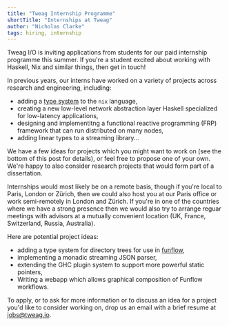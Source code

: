 ```yaml
---
title: "Tweag Internship Programme"
shortTitle: "Internships at Tweag"
author: "Nicholas Clarke"
tags: hiring, internship
---
```


Tweag I/O is inviting applications from students for our paid internship
programme this summer. If you're a student excited about working with Haskell,
Nix and similar things, then get in touch!

In previous years, our interns have worked on a variety of projects
across research and engineering, including:

- adding
  a [type system](https://www.tweag.io/posts/2017-05-23-typing-nix.html) to
  the `nix` language,
- creating a new low-level network abstraction layer Haskell
  specialized for low-latency applications,
- designing and implementitng a functional reactive programming (FRP)
  framework that can run distributed on many nodes,
- adding linear types to a streaming library...

We have a few ideas for projects which you might want to work on (see the bottom
of this post for details), or feel free to propose one of your own. We're happy
to also consider research projects that would form part of a dissertation.

Internships would most likely be on a remote basis, though if you're
local to Paris, London or Zürich, then we could also host you at our
Paris office or work semi-remotely in London and Zürich. If you're in
one of the countries where we have a strong presence then we would
also try to arrange reguar meetings with advisors at a mutually
convenient location (UK, France, Switzerland, Russia, Australia).

Here are potential project ideas:

- adding a type system for directory trees for use in
  [funflow](https://github.com/tweag/funflow),
- implementing a monadic streaming JSON parser,
- extending the GHC plugin system to support more powerful static pointers,
- Writing a webapp which allows graphical composition of Funflow
  workflows.

To apply, or to ask for more information or to discuss an idea for a project
you'd like to consider working on, drop us an email with a brief resume at
jobs@tweag.io.
